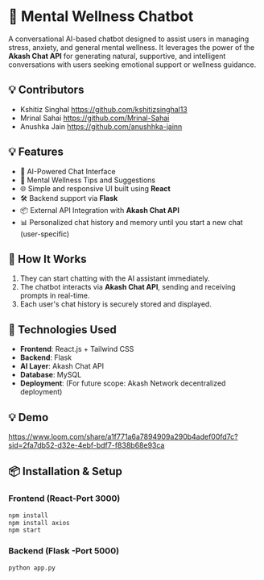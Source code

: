 # 🧠 Mental Wellness Chatbot

A conversational AI-based chatbot designed to assist users in managing stress, anxiety, and general mental wellness. It leverages the power of the **Akash Chat API** for generating natural, supportive, and intelligent conversations with users seeking emotional support or wellness guidance.

## 💡 Contributors
- Kshitiz Singhal     https://github.com/kshitizsinghal13
- Mrinal Sahai        https://github.com/Mrinal-Sahai
- Anushka Jain        https://github.com/anushhka-jainn

## 💡 Features

- 🤖 AI-Powered Chat Interface
- 🧘 Mental Wellness Tips and Suggestions
- 🌐 Simple and responsive UI built using **React**
- 🛠️ Backend support via **Flask**
- 📦 External API Integration with **Akash Chat API**
- 📊 Personalized chat history and memory until you start a new chat (user-specific)

## 🚀 How It Works

1. They can start chatting with the AI assistant immediately.
2. The chatbot interacts via **Akash Chat API**, sending and receiving prompts in real-time.
3. Each user's chat history is securely stored and displayed.

## 🧩 Technologies Used

- **Frontend**: React.js + Tailwind CSS
- **Backend**: Flask
- **AI Layer**: Akash Chat API
- **Database**: MySQL
- **Deployment**: (For future scope: Akash Network decentralized deployment)

## 💡 Demo
https://www.loom.com/share/a1f771a6a7894909a290b4adef00fd7c?sid=2fa7db52-d32e-4ebf-bdf7-f838b68e93ca

## 📦 Installation & Setup

### Frontend (React-Port 3000)

```bash
npm install
npm install axios
npm start    
```

### Backend (Flask -Port 5000)

```bash
python app.py   
```




